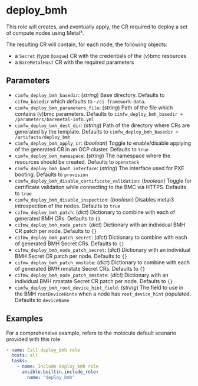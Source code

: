 # deploy_bmh

This role will creates, and eventually apply, the CR required to
deploy a set of compute nodes using Metal³.

The resulting CR will contain, for each node, the following objects:

* a `Secret` (type `Opaque`) CR with the credentials of the (v)bmc resources
* a `BareMetalHost` CR with the required parameters

## Parameters

* `cimfw_deploy_bmh_basedir`: (*string*) Base directory. Defaults to `cifmw_basedir` which defaults to `~/ci-framework-data`.
* `cimfw_deploy_bmh_parameters_file`:  (*string*) Path of the file which contains (v)bmc parameters. Defaults to `cimfw_deploy_bmh_basedir + /parameters/baremetal-info.yml`
* `cimfw_deploy_bmh_dest_dir`: (*string*) Path of the directory where CRs are generated by the template. Defaults to `cimfw_deploy_bmh_basedir + /artifacts/deploy_bmh`
* `cimfw_deploy_bmh_apply_cr`: (*boolean*) Toggle to enable/disable applying of the generated CR in an OCP cluster. Defaults to `true`
* `cimfw_deploy_bmh_namespace`: (*string*) The namespace where the resources should be created. Defaults to `openstack`
* `cimfw_deploy_bmh_boot_interface`: (*string*) The interface used for PXE booting. Defaults to `provision`
* `cimfw_deploy_bmh_disable_certificate_validation`: (*boolean*) Toggle for certificate validation while connecting to the BMC via HTTPS. Defaults to `true`
* `cimfw_deploy_bmh_disable_inspection`: (*boolean*) Disables metal3 introspection of the nodes. Defaults to `true`
* `cifmw_deploy_bmh_patch`: (*dict*) Dictionary to combine with each of generated BMH CRs. Defaults to `{}`
* `cifmw_deploy_bmh_node_patch`: (*dict*) Dictionary with an individual BMH CR patch per node. Defaults to `{}`
* `cifmw_deploy_bmh_patch_secret`: (*dict*) Dictionary to combine with each of generated BMH Secret CRs. Defaults to `{}`
* `cifmw_deploy_bmh_node_patch_secret`: (*dict*) Dictionary with an individual BMH Secret CR patch per node. Defaults to `{}`
* `cifmw_deploy_bmh_patch_nmstate`: (*dict*) Dictionary to combine with each of generated BMH nmstate Secret CRs. Defaults to `{}`
* `cifmw_deploy_bmh_node_patch_nmstate`: (*dict*) Dictionary with an individual BMH nmstate Secret CR patch per node. Defaults to `{}`
* `cimfw_deploy_bmh_root_device_hint_field`: (*string*) The field to use in the BMH `rootDeviceHints` when a node has `root_device_hint` populated. Defaults to `deviceName`

## Examples

For a comprehensive example, refers to the molecule default scenario provided with this role.

```yaml
- name: Call deploy_bmh role
  hosts: all
  tasks:
    - name: Include deploy_bmh role
      ansible.builtin.include_role:
        name: "deploy_bmh"
```
